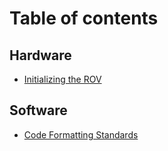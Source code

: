 # Table of contents

## Hardware

* [Initializing the ROV](README.md)

## Software

* [Code Formatting Standards](software/code-formatting-standards.md)
